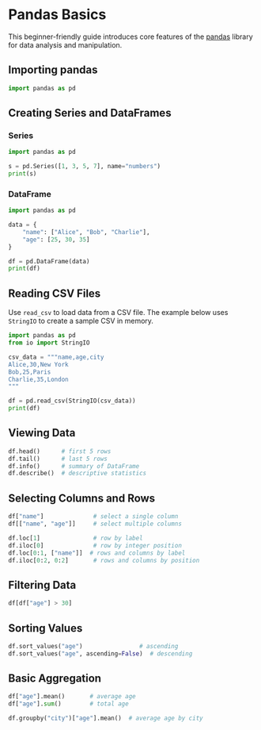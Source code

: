# Pandas Basics

This beginner-friendly guide introduces core features of the [pandas](https://pandas.pydata.org/) library for data analysis and manipulation.

## Importing pandas

```python
import pandas as pd
```

## Creating Series and DataFrames

### Series

```python
import pandas as pd

s = pd.Series([1, 3, 5, 7], name="numbers")
print(s)
```

### DataFrame

```python
import pandas as pd

data = {
    "name": ["Alice", "Bob", "Charlie"],
    "age": [25, 30, 35]
}

df = pd.DataFrame(data)
print(df)
```

## Reading CSV Files

Use `read_csv` to load data from a CSV file. The example below uses `StringIO` to create a sample CSV in memory.

```python
import pandas as pd
from io import StringIO

csv_data = """name,age,city
Alice,30,New York
Bob,25,Paris
Charlie,35,London
"""

df = pd.read_csv(StringIO(csv_data))
print(df)
```

## Viewing Data

```python
df.head()      # first 5 rows
df.tail()      # last 5 rows
df.info()      # summary of DataFrame
df.describe()  # descriptive statistics
```

## Selecting Columns and Rows

```python
df["name"]              # select a single column
df[["name", "age"]]     # select multiple columns

df.loc[1]               # row by label
df.iloc[0]              # row by integer position
df.loc[0:1, ["name"]]  # rows and columns by label
df.iloc[0:2, 0:2]       # rows and columns by position
```

## Filtering Data

```python
df[df["age"] > 30]
```

## Sorting Values

```python
df.sort_values("age")                # ascending
df.sort_values("age", ascending=False)  # descending
```

## Basic Aggregation

```python
df["age"].mean()       # average age
df["age"].sum()        # total age

df.groupby("city")["age"].mean()  # average age by city
```

